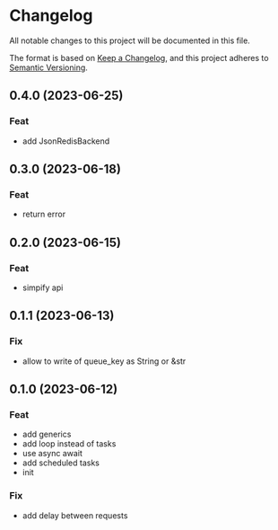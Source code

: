 # Changelog

All notable changes to this project will be documented in this file.

The format is based on [Keep a Changelog](https://keepachangelog.com/en/1.0.0/),
and this project adheres to [Semantic Versioning](https://semver.org/spec/v2.0.0.html).

## 0.4.0 (2023-06-25)

### Feat

- add JsonRedisBackend

## 0.3.0 (2023-06-18)

### Feat

- return error

## 0.2.0 (2023-06-15)

### Feat

- simpify api

## 0.1.1 (2023-06-13)

### Fix

- allow to write of queue_key as String or &str

## 0.1.0 (2023-06-12)

### Feat

- add generics
- add loop instead of tasks
- use async await
- add scheduled tasks
- init

### Fix

- add delay between requests
